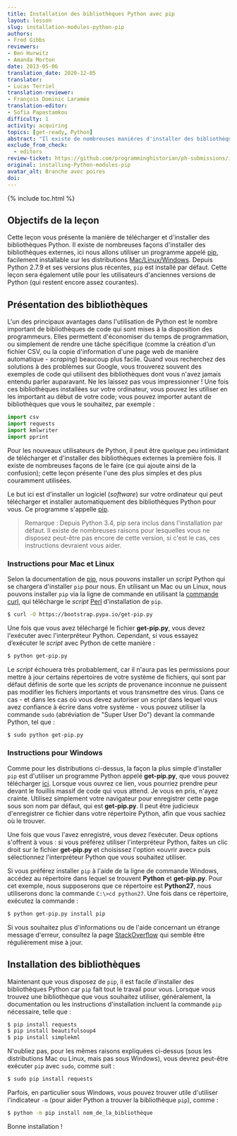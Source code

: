 ```yaml
---
title: Installation des bibliothèques Python avec pip
layout: lesson
slug: installation-modules-python-pip
authors: 
- Fred Gibbs
reviewers:
- Ben Hurwitz
- Amanda Morton
date: 2013-05-06
translation_date: 2020-12-05
translator: 
- Lucas Terriel
translation-reviewer: 
- François Dominic Laramée
translation-editor:
- Sofia Papastamkou
difficulty: 1
activity: acquiring
topics: [get-ready, Python]
abstract: "Il existe de nombreuses manières d'installer des bibliothèques Python externes; cette leçon explique l'une des méthodes les plus courantes utilisant pip."
exclude_from_check:
  - editors
review-ticket: https://github.com/programminghistorian/ph-submissions/issues/320
original: installing-Python-modules-pip
avatar_alt: Branche avec poires
doi: 
---
```



{% include toc.html %}


Objectifs de la leçon
-----------------------

Cette leçon vous présente la manière de télécharger et d'installer des bibliothèques Python. Il existe de nombreuses façons d'installer des bibliothèques externes, ici nous allons utiliser un programme appelé [pip], facilement installable sur les distributions [Mac/Linux/Windows]. Depuis Python 2.7.9 et ses versions plus récentes, `pip` est installé par défaut. Cette leçon sera également utile pour les utilisateurs d'anciennes versions de Python (qui restent encore assez courantes).


Présentation des bibliothèques
-----------------

L'un des principaux avantages dans l'utilisation de Python est le nombre important de bibliothèques de code qui sont mises à la disposition des programmeurs. Elles permettent d'économiser du temps de programmation, ou simplement de rendre une tâche spécifique (comme la création d'un fichier CSV, ou la copie d'information d'une page web de manière automatique - *scraping*) beaucoup plus facile. Quand vous recherchez des solutions à des problèmes sur Google, vous trouverez souvent des exemples de code qui utilisent des bibliothèques dont vous n'avez jamais entendu parler auparavant. Ne les laissez pas vous impressionner ! Une fois ces bibliothèques installées sur votre ordinateur, vous pouvez les utiliser en les important au début de votre code; vous pouvez importer autant de bibliothèques que vous le souhaitez, par exemple :

```python
import csv
import requests
import kmlwriter
import pprint
```
Pour les nouveaux utilisateurs de Python, il peut être quelque peu intimidant de télécharger et d'installer des bibliothèques externes la première fois. Il existe de nombreuses façons de le faire (ce qui ajoute ainsi de la confusion); cette leçon présente l'une des plus simples et des plus couramment utilisées.

Le but ici est d'installer un logiciel (*software*) sur votre ordinateur qui peut télécharger et installer automatiquement des bibliothèques Python pour vous. Ce programme s'appelle [pip].


> Remarque : Depuis Python 3.4, pip sera inclus dans l'installation par défaut. Il existe de nombreuses raisons pour lesquelles vous ne disposez peut-être pas encore de cette version, si c'est le cas, ces instructions devraient vous aider.


### Instructions pour Mac et Linux

Selon la documentation de [pip], nous pouvons installer un *script* Python qui se chargera d'installer `pip` pour nous. En utilisant un Mac ou un Linux, nous pouvons installer `pip` via la ligne de commande en utilisant la [commande curl], qui télécharge le *script* [Perl](https://fr.wikipedia.org/wiki/Perl_(langage)) d'installation de `pip`.  

```bash
$ curl -O https://bootstrap.pypa.io/get-pip.py
```
Une fois que vous avez téléchargé le fichier **get-pip.py**, vous devez l'exécuter avec l'interpréteur Python. Cependant, si vous essayez d’exécuter le *script* avec Python de cette manière :

```bash
$ python get-pip.py
```
Le *script* échouera très probablement, car il n'aura pas les permissions pour mettre à jour certains répertoires de votre système de fichiers, qui sont par défaut définis de sorte que les *scripts* de provenance inconnue ne puissent pas modifier les fichiers importants et vous transmettre des virus. Dans ce cas - et dans les cas où vous devez autoriser un *script* dans lequel vous avez confiance à écrire dans votre système - vous pouvez utiliser la commande `sudo` (abréviation de "Super User Do") devant la commande Python, tel que :

```bash
$ sudo python get-pip.py
```

### Instructions pour Windows

Comme pour les distributions ci-dessus, la façon la plus simple d'installer `pip` est d'utiliser un programme Python appelé **get-pip.py**, que vous pouvez télécharger [ici](https://bootstrap.pypa.io/get-pip.py). Lorsque vous ouvrez ce lien, vous pourriez prendre peur devant le fouillis massif de code qui vous attend. Je vous en pris, n'ayez crainte. Utilisez simplement votre navigateur pour enregistrer cette page sous son nom par défaut, qui est **get-pip.py**. Il peut être judicieux d'enregistrer ce fichier dans votre répertoire Python, afin que vous sachiez où le trouver.

Une fois que vous l'avez enregistré, vous devez l’exécuter. Deux options s'offrent à vous : si vous préférez utiliser l'interpréteur Python, faites un clic droit sur le fichier **get-pip.py** et choisissez l'option «ouvrir avec» puis sélectionnez l'interpréteur Python que vous souhaitez utiliser.

Si vous préférez installer `pip` à l'aide de la ligne de commande Windows, accédez au répertoire dans lequel se trouvent **Python** et **get-pip.py**. Pour cet exemple, nous supposerons que ce répertoire est **Python27**, nous utiliserons donc la commande `C:\>cd python27`. Une fois dans ce répertoire, exécutez la commande :

```bash
$ python get-pip.py install pip
```
Si vous souhaitez plus d'informations ou de l'aide concernant un étrange message d'erreur, consultez la page [StackOverflow](https://stackoverflow.com/questions/4750806/how-to-install-pip-on-windows) qui semble être régulièrement mise à jour.


Installation des bibliothèques
--------------------------

Maintenant que vous disposez de `pip`, il est facile d'installer des bibliothèques Python car `pip` fait tout le travail pour vous. Lorsque vous trouvez une bibliothèque que vous souhaitez utiliser, généralement, la documentation ou les instructions d'installation incluent la commande `pip` nécessaire, telle que :

```bash
$ pip install requests
$ pip install beautifulsoup4
$ pip install simplekml
```

N'oubliez pas, pour les mêmes raisons expliquées ci-dessus (sous les distributions Mac ou Linux, mais pas sous Windows), vous devrez peut-être exécuter `pip` avec `sudo`, comme suit :

```bash
$ sudo pip install requests
```
Parfois, en particulier sous Windows, vous pouvez trouver utile d'utiliser l'indicateur `-m` (pour aider Python a trouver la bibliothèque `pip`), comme :

```bash
$ python -m pip install nom_de_la_bibliothèque
```

Bonne installation ! 

[pip]: https://pip.pypa.io/en/stable/
[Mac/Linux/Windows]: https://docs.python.org/fr/3.5/installing/index.html#how-do-i
[commande curl]: https://riptutorial.com/fr/curl
